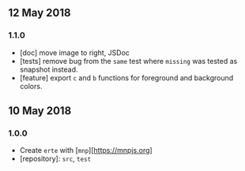 ## 12 May 2018

### 1.1.0

- [doc] move image to right, JSDoc
- [tests] remove bug from the `same` test where `missing` was tested as snapshot instead.
- [feature] export `c` and `b` functions for foreground and background colors.

## 10 May 2018

### 1.0.0

- Create `erte` with [`mnp`][https://mnpjs.org]
- [repository]: `src`, `test`
